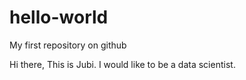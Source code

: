 # hello-world
My first repository on github

Hi there, 
This is Jubi. I would like to be a data scientist. 
